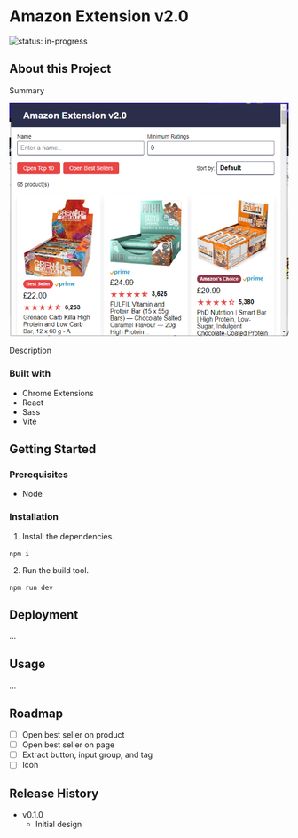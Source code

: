 # Amazon Extension v2.0

![status: in-progress](https://img.shields.io/badge/status-in--progress-green)

## About this Project

Summary

![Screenshot of the app](./screenshot.png)

Description

### Built with

- Chrome Extensions
- React
- Sass
- Vite

## Getting Started

### Prerequisites

- Node

### Installation

1. Install the dependencies.

```
npm i
```

2. Run the build tool.

```
npm run dev
```

## Deployment

...

## Usage

...

## Roadmap

- [ ] Open best seller on product
- [ ] Open best seller on page
- [ ] Extract button, input group, and tag
- [ ] Icon

## Release History

- v0.1.0
  - Initial design
